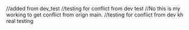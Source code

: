 //added from dev_test
//testing for conflict from dev test
//No this is my working to get conflict from orign main.
//testing for conflict from dev kh real testing
